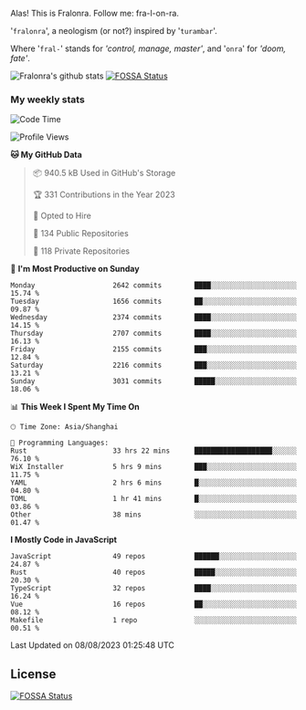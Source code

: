Alas! This is Fralonra. Follow me: fra-l-on-ra.

'`fralonra`', a neologism (or not?) inspired by '`turambar`'.

Where '`fral-`' stands for *'control, manage, master'*, and '`onra`' for *'doom, fate'*.

![Fralonra's github stats](https://github-readme-stats.vercel.app/api?username=fralonra)
[![FOSSA Status](https://app.fossa.com/api/projects/git%2Bgithub.com%2Ffralonra%2Ffralonra.svg?type=shield)](https://app.fossa.com/projects/git%2Bgithub.com%2Ffralonra%2Ffralonra?ref=badge_shield)

### My weekly stats

<!--START_SECTION:waka-->
![Code Time](http://img.shields.io/badge/Code%20Time-3%2C874%20hrs%207%20mins-blue)

![Profile Views](http://img.shields.io/badge/Profile%20Views-0-blue)

**🐱 My GitHub Data** 

> 📦 940.5 kB Used in GitHub's Storage 
 > 
> 🏆 331 Contributions in the Year 2023
 > 
> 💼 Opted to Hire
 > 
> 📜 134 Public Repositories 
 > 
> 🔑 118 Private Repositories 
 > 
📅 **I'm Most Productive on Sunday** 

```text
Monday                   2642 commits        ████░░░░░░░░░░░░░░░░░░░░░   15.74 % 
Tuesday                  1656 commits        ██░░░░░░░░░░░░░░░░░░░░░░░   09.87 % 
Wednesday                2374 commits        ████░░░░░░░░░░░░░░░░░░░░░   14.15 % 
Thursday                 2707 commits        ████░░░░░░░░░░░░░░░░░░░░░   16.13 % 
Friday                   2155 commits        ███░░░░░░░░░░░░░░░░░░░░░░   12.84 % 
Saturday                 2216 commits        ███░░░░░░░░░░░░░░░░░░░░░░   13.21 % 
Sunday                   3031 commits        █████░░░░░░░░░░░░░░░░░░░░   18.06 % 
```


📊 **This Week I Spent My Time On** 

```text
🕑︎ Time Zone: Asia/Shanghai

💬 Programming Languages: 
Rust                     33 hrs 22 mins      ███████████████████░░░░░░   76.10 % 
WiX Installer            5 hrs 9 mins        ███░░░░░░░░░░░░░░░░░░░░░░   11.75 % 
YAML                     2 hrs 6 mins        █░░░░░░░░░░░░░░░░░░░░░░░░   04.80 % 
TOML                     1 hr 41 mins        █░░░░░░░░░░░░░░░░░░░░░░░░   03.86 % 
Other                    38 mins             ░░░░░░░░░░░░░░░░░░░░░░░░░   01.47 % 
```

**I Mostly Code in JavaScript** 

```text
JavaScript               49 repos            ██████░░░░░░░░░░░░░░░░░░░   24.87 % 
Rust                     40 repos            █████░░░░░░░░░░░░░░░░░░░░   20.30 % 
TypeScript               32 repos            ████░░░░░░░░░░░░░░░░░░░░░   16.24 % 
Vue                      16 repos            ██░░░░░░░░░░░░░░░░░░░░░░░   08.12 % 
Makefile                 1 repo              ░░░░░░░░░░░░░░░░░░░░░░░░░   00.51 % 
```




 Last Updated on 08/08/2023 01:25:48 UTC
<!--END_SECTION:waka-->

## License
[![FOSSA Status](https://app.fossa.com/api/projects/git%2Bgithub.com%2Ffralonra%2Ffralonra.svg?type=large)](https://app.fossa.com/projects/git%2Bgithub.com%2Ffralonra%2Ffralonra?ref=badge_large)